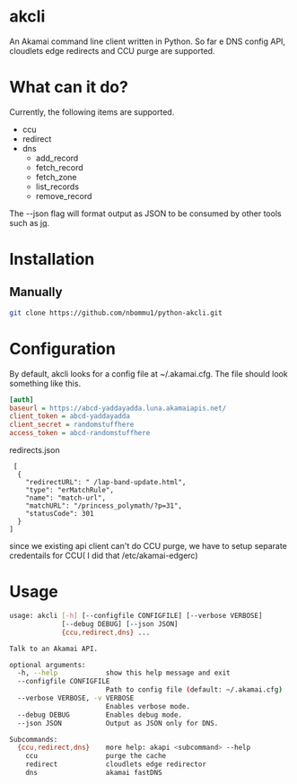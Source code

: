 # akcli
An Akamai command line client written in Python. So far e DNS config API, cloudlets edge redirects and CCU purge are supported.

# What can it do?

Currently, the following items are supported.
  - ccu
  - redirect
  - dns
    - add_record
    - fetch_record
    - fetch_zone
    - list_records
    - remove_record

The --json flag will format output as JSON to be consumed by other tools such as [jq](https://stedolan.github.io/jq/).

# Installation


## Manually

```bash
git clone https://github.com/nbommu1/python-akcli.git
```

# Configuration

By default, akcli looks for a config file at ~/.akamai.cfg. The file should look something like this.

```ini
[auth]
baseurl = https://abcd-yaddayadda.luna.akamaiapis.net/
client_token = abcd-yaddayadda
client_secret = randomstuffhere
access_token = abcd-randomstuffhere
```
redirects.json
```
 [
  {
    "redirectURL": " /lap-band-update.html", 
    "type": "erMatchRule", 
    "name": "match-url", 
    "matchURL": "/princess_polymath/?p=31", 
    "statusCode": 301
  }
] 
```
since we existing api client can't do CCU purge, we have to setup separate credentails for CCU( I did that /etc/akamai-edgerc)
# Usage

```bash
usage: akcli [-h] [--configfile CONFIGFILE] [--verbose VERBOSE]
             [--debug DEBUG] [--json JSON]
             {ccu,redirect,dns} ...

Talk to an Akamai API.

optional arguments:
  -h, --help            show this help message and exit
  --configfile CONFIGFILE
                        Path to config file (default: ~/.akamai.cfg)
  --verbose VERBOSE, -v VERBOSE
                        Enables verbose mode.
  --debug DEBUG         Enables debug mode.
  --json JSON           Output as JSON only for DNS.

Subcommands:
  {ccu,redirect,dns}    more help: akapi <subcommand> --help
    ccu                 purge the cache
    redirect            cloudlets edge redirector
    dns                 akamai fastDNS

```
